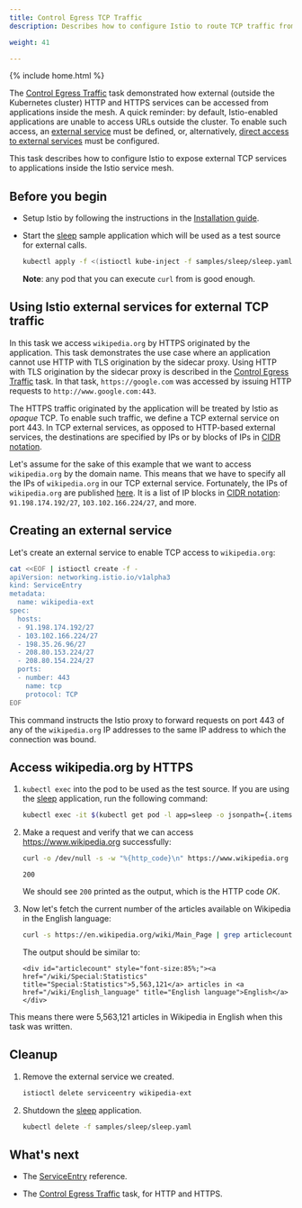 ```yaml
---
title: Control Egress TCP Traffic
description: Describes how to configure Istio to route TCP traffic from services in the mesh to external services.

weight: 41

---
```

{% include home.html %}

The [Control Egress Traffic]({{home}}/docs/tasks/traffic-management-v1alpha3/egress.html) task demonstrated how external (outside the Kubernetes cluster) HTTP and HTTPS services can be accessed from applications inside the mesh. A quick reminder: by default, Istio-enabled applications are unable to access URLs outside the cluster. To enable such access, an [external service]({{home}}/docs/reference/config/istio.networking.v1alpha3.html#ServiceEntry) must be defined, or, alternatively, [direct access to external services]({{home}}/docs/tasks/traffic-management-v1alpha3/egress.html#calling-external-services-directly) must be configured.

This task describes how to configure Istio to expose external TCP services to applications inside the Istio service mesh.

## Before you begin

* Setup Istio by following the instructions in the
  [Installation guide]({{home}}/docs/setup/).

* Start the [sleep](https://github.com/istio/istio/tree/master/samples/sleep) sample application which will be used as a test source for external calls.

  ```bash
  kubectl apply -f <(istioctl kube-inject -f samples/sleep/sleep.yaml)
  ```

  **Note**: any pod that you can execute `curl` from is good enough.

## Using Istio external services for external TCP traffic

In this task we access `wikipedia.org` by HTTPS originated by the application. This task demonstrates the use case where an application cannot use HTTP with TLS origination by the sidecar proxy. Using HTTP with TLS origination by the sidecar proxy is described in the [Control Egress Traffic]({{home}}/docs/tasks/traffic-management-v1alpha3/egress.html) task. In that task, `https://google.com` was accessed by issuing HTTP requests to `http://www.google.com:443`.

The HTTPS traffic originated by the application will be treated by Istio as _opaque_ TCP. To enable such traffic, we define a TCP external service on port 443. In TCP external services, as opposed to HTTP-based external services, the destinations are specified by IPs or by blocks of IPs in [CIDR notation](https://tools.ietf.org/html/rfc2317).

Let's assume for the sake of this example that we want to access `wikipedia.org` by the domain name. This means that we have to specify all the IPs of `wikipedia.org` in our TCP external service. Fortunately, the IPs of `wikipedia.org` are published [here]( https://www.mediawiki.org/wiki/Wikipedia_Zero/IP_Addresses). It is a list of IP blocks in [CIDR notation](https://tools.ietf.org/html/rfc2317): `91.198.174.192/27`, `103.102.166.224/27`, and more.

## Creating an external service

Let's create an external service to enable TCP access to `wikipedia.org`:

```bash
cat <<EOF | istioctl create -f -
apiVersion: networking.istio.io/v1alpha3
kind: ServiceEntry
metadata:
  name: wikipedia-ext
spec:
  hosts:
  - 91.198.174.192/27
  - 103.102.166.224/27
  - 198.35.26.96/27
  - 208.80.153.224/27
  - 208.80.154.224/27
  ports:
  - number: 443
    name: tcp
    protocol: TCP
EOF
```

This command instructs the Istio proxy to forward requests on port 443 of any of the `wikipedia.org` IP addresses to the same IP address to which the connection was bound.

## Access wikipedia.org by HTTPS

1. `kubectl exec` into the pod to be used as the test source. If you are using the [sleep](https://github.com/istio/istio/tree/master/samples/sleep) application, run the following command:

   ```bash
   kubectl exec -it $(kubectl get pod -l app=sleep -o jsonpath={.items..metadata.name}) -c sleep bash
   ```

1. Make a request and verify that we can access https://www.wikipedia.org successfully:

   ```bash
   curl -o /dev/null -s -w "%{http_code}\n" https://www.wikipedia.org
   ```
   ```xxx
   200
   ```

   We should see `200` printed as the output, which is the HTTP code _OK_.

1. Now let's fetch the current number of the articles available on Wikipedia in the English language:
   ```bash
   curl -s https://en.wikipedia.org/wiki/Main_Page | grep articlecount | grep 'Special:Statistics'
   ```

   The output should be similar to:

   ```xxx
   <div id="articlecount" style="font-size:85%;"><a href="/wiki/Special:Statistics" title="Special:Statistics">5,563,121</a> articles in <a  href="/wiki/English_language" title="English language">English</a></div>
   ```

  This means there were 5,563,121 articles in Wikipedia in English when this task was written.

## Cleanup

1. Remove the external service we created.

   ```bash
   istioctl delete serviceentry wikipedia-ext
   ```

1. Shutdown the [sleep](https://github.com/istio/istio/tree/master/samples/sleep) application.

   ```bash
   kubectl delete -f samples/sleep/sleep.yaml
   ```

## What's next

* The [ServiceEntry]({{home}}/docs/reference/config/istio.networking.v1alpha3.html#ServiceEntry) reference.

* The [Control Egress Traffic]({{home}}/docs/tasks/traffic-management-v1alpha3/egress.html) task, for HTTP and HTTPS.
